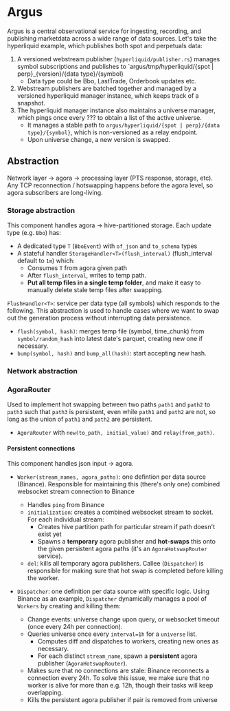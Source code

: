 # Argus

Argus is a central observational service for ingesting, recording, and publishing marketdata across a wide range of data sources. Let's take the hyperliquid example, which publishes both spot and perpetuals data: 

1. A versioned webstream publisher (`hyperliquid/publisher.rs`) manages symbol subscriptions and publishes to `argus/tmp/hyperliquid/{spot | perp}_{version}/{data type}/{symbol}
    - Data type could be Bbo, LastTrade, Orderbook updates etc. 
2. Webstream publishers are batched together and managed by a versioned hyperliquid manager instance, which keeps track of a snapshot. 
3. The hyperliquid manager instance also maintains a universe manager, which pings once every ??? to obtain a list of the active universe. 
    - It manages a stable path to `argus/hyperliquid/{spot | perp}/{data type}/{symbol}`, which is non-versioned as a relay endpoint. 
    - Upon universe change, a new version is swapped. 


## Abstraction

Network layer -> agora -> processing layer (PTS response, storage, etc). Any TCP reconnection / hotswapping happens before the agora level, so agora subscribers are long-living. 


### Storage abstraction

This component handles agora -> hive-partitioned storage. Each update type (e.g. `Bbo`) has: 
- A dedicated type `T` (`BboEvent`) with `of_json` and `to_schema` types
- A stateful handler `StorageHandler<T>(flush_interval)` (flush_interval default to `1m`) which:
    - Consumes `T` from agora given path
    - After `flush_interval`, writes to temp path. 
    - **Put all temp files in a single temp folder**, and make it easy to manually delete stale temp files after swapping. 
    
`FlushHandler<T>`: service per data type (all symbols) which responds to the following. This abstraction is used to handle cases where we want to swap out the generation process without interrupting data persistence. 
- `flush(symbol, hash)`: merges temp file (symbol, time_chunk) from `symbol/random_hash` into latest date's parquet, creating new one if necessary. 
- `bump(symbol, hash)` and `bump_all(hash)`: start accepting new hash. 

### Network abstraction

### AgoraRouter

Used to implement hot swapping between two paths `path1` and `path2` to `path3` such that `path3` is persistent, even while `path1` and `path2` are not, so long as the union of `path1` and `path2` are persistent. 

- `AgoraRouter` with `new(to_path, initial_value)` and `relay(from_path)`. 

#### Persistent connections

This component handles json input -> agora. 

- `Worker(stream_names, agora_paths)`: one defintion per data source (Binance). Responsible for maintaining this (there's only one) combined websocket stream connection to Binance
    - Handles `ping` from Binance
    - `initialization`: creates a combined websocket stream to socket. For each individual stream:
        - Creates hive partition path for particular stream if path doesn't exist yet
        - Spawns a **temporary** agora publisher and **hot-swaps** this onto the given persistent agora paths (it's an `AgoraHotswapRouter` service). 
    - `del`: kills all temporary agora publishers. Callee (`Dispatcher`) is responsible for making sure that hot swap is completed before killing the worker. 

- `Dispatcher`: one definition per data source with specific logic. Using Binance as an example, `Dispatcher` dynamically manages a pool of `Workers` by creating and killing them:
    - Change events: universe change upon query, or websocket timeout (once every 24h per connection). 
    - Queries universe once every `interval=1h` for a `universe` list. 
        - Computes diff and dispatches to workers, creating new ones as necessary. 
        - For each distinct `stream_name`, spawn a **persistent** agora publisher (`AgoraHotswapRouter`). 
    - Makes sure that no connections are stale: Binance reconnects a connection every 24h. To solve this issue, we make sure that no worker is alive for more than e.g. 12h, though their tasks will keep overlapping. 
    - Kills the persistent agora publisher if pair is removed from universe